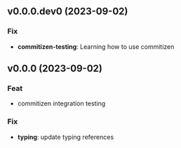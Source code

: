 ## v0.0.0.dev0 (2023-09-02)

### Fix

- **commitizen-testing**: Learning how to use commitizen

## v0.0.0 (2023-09-02)

### Feat

- commitizen integration testing

### Fix

- **typing**: update typing references
